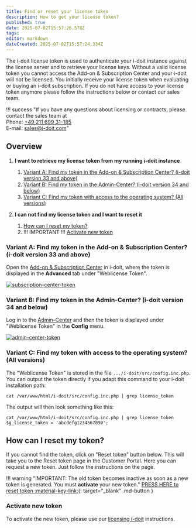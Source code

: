 ```yaml
---
title: Find or reset your license token
description: How to get your license token?
published: true
date: 2025-07-02T15:57:26.578Z
tags: 
editor: markdown
dateCreated: 2025-07-02T15:57:24.334Z
---
```


The i-doit license token is used to authenticate your i-doit instance against the license server and to retrieve your license keys. Without a valid license token you cannot access the Add-on & Subscription Center and your i-doit will not be licensed. You initially receive your license token when evaluating or buying an i-doit subscription. If you do not have access to your license token anymore please follow the instructions below or contact our sales team.

!!! success "If you have any questions about licensing or contracts, please contact the sales team at <br>Phone: [+49 211 699 31-185](tel:+4921169931185) <br>E-mail: [sales@i-doit.com](mailto:sales@i-doit.com)"

## Overview

1. **I want to retrieve my license token from my running i-doit instance**

    1. [Variant A: Find my token in the Add-on & Subscription Center? (i-doit version 33 and above)](#variant-a-find-my-token-in-the-add-on--subscription-center-i-doit-version-33-and-above)
    2. [Variant B: Find my token in the Admin-Center? (i-doit version 34 and below)](#variant-b-find-my-token-in-the-admin-center-i-doit-version-34-and-below)
    3. [Variant C: Find my token with access to the operating system? (All versions)](#variant-c-find-my-token-with-access-to-the-operating-system-all-versions)

2. **I can not find my license token and I want to reset it**

    1. [How can I reset my token?](#how-can-i-reset-my-token)
    2. \!\!\! IMPORTANT \!\!\! [Activate new token](#activate-new-token)

### Variant A: Find my token in the Add-on & Subscription Center? (i-doit version 33 and above)

Open the [Add-on & Subscription Center](add-on-and-subscription-center.md) in i-doit, where the token is displayed in the **Advanced** tab under "Weblicense Token".

[![subscription-center-token](../assets/images/en/system-administration/reset-token/addon-subscription-center.png)](../assets/images/en/system-administration/reset-token/addon-subscription-center.png)

### Variant B: Find my token in the Admin-Center? (i-doit version 34 and below)

Log in to the [Admin-Center](admin-center.md) and then the token is displayed under "Weblicense Token" in the **Config** menu.

[![admin-center-token](../assets/images/en/system-administration/reset-token//admin-center.png)](../assets/images/en/system-administration/reset-token//admin-center.png)

### Variant C: Find my token with access to the operating system? (All versions)

The "Weblicense Token" is stored in the file `.../i-doit/src/config.inc.php`. You can output the token directly if you adapt this command to your i-doit installation path:

```shell
cat /var/www/html/i-doit/src/config.inc.php | grep license_token
```

The output will then look something like this:

```shell
cat /var/www/html/i-doit/src/config.inc.php | grep license_token
$g_license_token = 'abcdefg1234567890';
```

## How can I reset my token?

If you cannot find the token, click on "Reset token" button below. This will take you to the Reset token page in the Customer Portal. Here you can request a new token. Just follow the instructions on the page.

!!! warning "IMPORTANT: The old token becomes inactive as soon as a new token is generated. You must **activate** your new token."
    [PRESS HERE to reset token :material-key-link:](https://center.i-doit.com/portal/reset-token){: target="_blank" .md-button }

### Activate new token

To activate the new token, please use our [licensing i-doit](../maintenance-and-operation/licensing.md) instructions.
